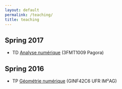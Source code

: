 ```yaml
---
layout: default
permalink: /teaching/
title: teaching
---
```


## Spring 2017
* TD [Analyse numérique](analyse-num-2017/) (3FMT1009 Pagora)

## Spring 2016
* TP [Géométrie numérique](geo-num-2016/) (GINF42C6 UFR IM²AG)
